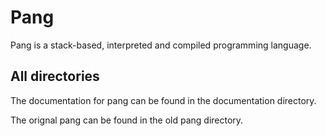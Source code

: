 # Pang #

Pang is a stack-based, interpreted and compiled programming language.

## All directories ##

The documentation for pang can be found in the documentation directory.

The orignal pang can be found in the old pang directory.
